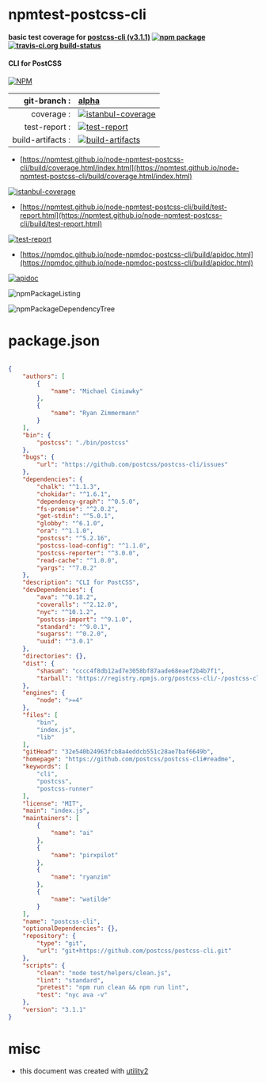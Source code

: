 # npmtest-postcss-cli

#### basic test coverage for  [postcss-cli (v3.1.1)](https://github.com/postcss/postcss-cli#readme)  [![npm package](https://img.shields.io/npm/v/npmtest-postcss-cli.svg?style=flat-square)](https://www.npmjs.org/package/npmtest-postcss-cli) [![travis-ci.org build-status](https://api.travis-ci.org/npmtest/node-npmtest-postcss-cli.svg)](https://travis-ci.org/npmtest/node-npmtest-postcss-cli)

#### CLI for PostCSS

[![NPM](https://nodei.co/npm/postcss-cli.png?downloads=true&downloadRank=true&stars=true)](https://www.npmjs.com/package/postcss-cli)

| git-branch : | [alpha](https://github.com/npmtest/node-npmtest-postcss-cli/tree/alpha)|
|--:|:--|
| coverage : | [![istanbul-coverage](https://npmtest.github.io/node-npmtest-postcss-cli/build/coverage.badge.svg)](https://npmtest.github.io/node-npmtest-postcss-cli/build/coverage.html/index.html)|
| test-report : | [![test-report](https://npmtest.github.io/node-npmtest-postcss-cli/build/test-report.badge.svg)](https://npmtest.github.io/node-npmtest-postcss-cli/build/test-report.html)|
| build-artifacts : | [![build-artifacts](https://npmtest.github.io/node-npmtest-postcss-cli/glyphicons_144_folder_open.png)](https://github.com/npmtest/node-npmtest-postcss-cli/tree/gh-pages/build)|

- [https://npmtest.github.io/node-npmtest-postcss-cli/build/coverage.html/index.html](https://npmtest.github.io/node-npmtest-postcss-cli/build/coverage.html/index.html)

[![istanbul-coverage](https://npmtest.github.io/node-npmtest-postcss-cli/build/screenCapture.buildCi.browser.%252Ftmp%252Fbuild%252Fcoverage.lib.html.png)](https://npmtest.github.io/node-npmtest-postcss-cli/build/coverage.html/index.html)

- [https://npmtest.github.io/node-npmtest-postcss-cli/build/test-report.html](https://npmtest.github.io/node-npmtest-postcss-cli/build/test-report.html)

[![test-report](https://npmtest.github.io/node-npmtest-postcss-cli/build/screenCapture.buildCi.browser.%252Ftmp%252Fbuild%252Ftest-report.html.png)](https://npmtest.github.io/node-npmtest-postcss-cli/build/test-report.html)

- [https://npmdoc.github.io/node-npmdoc-postcss-cli/build/apidoc.html](https://npmdoc.github.io/node-npmdoc-postcss-cli/build/apidoc.html)

[![apidoc](https://npmdoc.github.io/node-npmdoc-postcss-cli/build/screenCapture.buildCi.browser.%252Ftmp%252Fbuild%252Fapidoc.html.png)](https://npmdoc.github.io/node-npmdoc-postcss-cli/build/apidoc.html)

![npmPackageListing](https://npmtest.github.io/node-npmtest-postcss-cli/build/screenCapture.npmPackageListing.svg)

![npmPackageDependencyTree](https://npmtest.github.io/node-npmtest-postcss-cli/build/screenCapture.npmPackageDependencyTree.svg)



# package.json

```json

{
    "authors": [
        {
            "name": "Michael Ciniawky"
        },
        {
            "name": "Ryan Zimmermann"
        }
    ],
    "bin": {
        "postcss": "./bin/postcss"
    },
    "bugs": {
        "url": "https://github.com/postcss/postcss-cli/issues"
    },
    "dependencies": {
        "chalk": "^1.1.3",
        "chokidar": "^1.6.1",
        "dependency-graph": "^0.5.0",
        "fs-promise": "^2.0.2",
        "get-stdin": "^5.0.1",
        "globby": "^6.1.0",
        "ora": "^1.1.0",
        "postcss": "^5.2.16",
        "postcss-load-config": "^1.1.0",
        "postcss-reporter": "^3.0.0",
        "read-cache": "^1.0.0",
        "yargs": "^7.0.2"
    },
    "description": "CLI for PostCSS",
    "devDependencies": {
        "ava": "^0.18.2",
        "coveralls": "^2.12.0",
        "nyc": "^10.1.2",
        "postcss-import": "^9.1.0",
        "standard": "^9.0.1",
        "sugarss": "^0.2.0",
        "uuid": "^3.0.1"
    },
    "directories": {},
    "dist": {
        "shasum": "cccc4f8db12ad7e3058bf87aade68eaef2b4b7f1",
        "tarball": "https://registry.npmjs.org/postcss-cli/-/postcss-cli-3.1.1.tgz"
    },
    "engines": {
        "node": ">=4"
    },
    "files": [
        "bin",
        "index.js",
        "lib"
    ],
    "gitHead": "32e540b24963fcb8a4eddcb551c28ae7baf6649b",
    "homepage": "https://github.com/postcss/postcss-cli#readme",
    "keywords": [
        "cli",
        "postcss",
        "postcss-runner"
    ],
    "license": "MIT",
    "main": "index.js",
    "maintainers": [
        {
            "name": "ai"
        },
        {
            "name": "pirxpilot"
        },
        {
            "name": "ryanzim"
        },
        {
            "name": "watilde"
        }
    ],
    "name": "postcss-cli",
    "optionalDependencies": {},
    "repository": {
        "type": "git",
        "url": "git+https://github.com/postcss/postcss-cli.git"
    },
    "scripts": {
        "clean": "node test/helpers/clean.js",
        "lint": "standard",
        "pretest": "npm run clean && npm run lint",
        "test": "nyc ava -v"
    },
    "version": "3.1.1"
}
```



# misc
- this document was created with [utility2](https://github.com/kaizhu256/node-utility2)
